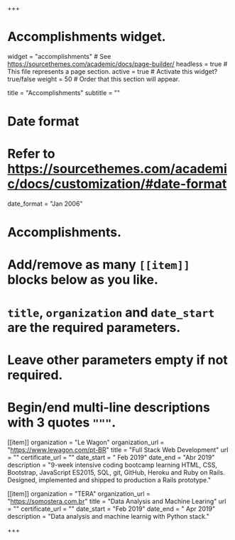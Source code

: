 +++
# Accomplishments widget.
widget = "accomplishments"  # See https://sourcethemes.com/academic/docs/page-builder/
headless = true  # This file represents a page section.
active = true  # Activate this widget? true/false
weight = 50  # Order that this section will appear.

title = "Accomplish&shy;ments"
subtitle = ""

# Date format
#   Refer to https://sourcethemes.com/academic/docs/customization/#date-format
date_format = "Jan 2006"

# Accomplishments.
#   Add/remove as many `[[item]]` blocks below as you like.
#   `title`, `organization` and `date_start` are the required parameters.
#   Leave other parameters empty if not required.
#   Begin/end multi-line descriptions with 3 quotes `"""`.

[[item]]
  organization = "Le Wagon"
  organization_url = "https://www.lewagon.com/pt-BR"
  title = "Full Stack Web Development"
  url = ""
  certificate_url = ""
  date_start = " Feb 2019"
  date_end = "Abr 2019"
  description = "9-week intensive coding bootcamp learning HTML, CSS, Bootstrap, JavaScript ES2015, SQL, git, GitHub, Heroku and Ruby on Rails. Designed, implemented and shipped to production a Rails prototype."

[[item]]
  organization = "TERA"
  organization_url = "https://somostera.com.br"
  title = "Data Analysis and Machine Learing"
  url = ""
  certificate_url = ""
  date_start = "Feb 2019"
  date_end = " Apr 2019"
  description = "Data analysis and machine learnig with Python stack."


+++
